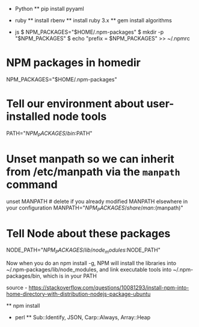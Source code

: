 * Python
** pip install pyyaml

* ruby
** install rbenv
** install ruby 3.x
** gem install algorithms

* js
$ NPM_PACKAGES="$HOME/.npm-packages"
$ mkdir -p "$NPM_PACKAGES"
$ echo "prefix = $NPM_PACKAGES" >> ~/.npmrc
# NPM packages in homedir
NPM_PACKAGES="$HOME/.npm-packages"

# Tell our environment about user-installed node tools
PATH="$NPM_PACKAGES/bin:$PATH"
# Unset manpath so we can inherit from /etc/manpath via the `manpath` command
unset MANPATH  # delete if you already modified MANPATH elsewhere in your configuration
MANPATH="$NPM_PACKAGES/share/man:$(manpath)"

# Tell Node about these packages
NODE_PATH="$NPM_PACKAGES/lib/node_modules:$NODE_PATH"

Now when you do an npm install -g, NPM will install the libraries into ~/.npm-packages/lib/node_modules, and link executable tools into ~/.npm-packages/bin, which is in your PATH

source - https://stackoverflow.com/questions/10081293/install-npm-into-home-directory-with-distribution-nodejs-package-ubuntu

** npm install

* perl
** Sub::Identify, JSON, Carp::Always, Array::Heap

